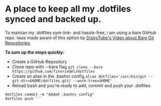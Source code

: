 # A place to keep all my .dotfiles synced and backed up.

To maintan my .dotfiles sym-link- and hassle-free, i am using a bare GitHub repo. Iwas made aware of this option by [DistroTube's Video about Bare Git Repositories](https://www.youtube.com/watch?v=tBoLDpTWVOM&ab_channel=DistroTube).

**To sum up the steps quickly:**

- Create a GitHub Repository
- Clone repo with --bare flag
``` git clone --bare https://github.com/finnriedel/dotfiles ```
- Create an alias in the .bashrc config
``` alias dotfiles='/usr/bin/git --git-dir=$HOME/dotfiles.git/ --work-tree=$HOME' ```
- Reload bash and you're ready to add, commit and push your .dotfiles
``` dotfiles add .bashrc
dotfiles commit -m "Added .bashrc config"
dotfiles push ```
